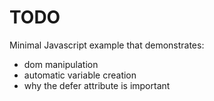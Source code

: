 # TODO

Minimal Javascript example that demonstrates:
- dom manipulation
- automatic variable creation
- why the defer attribute is important
